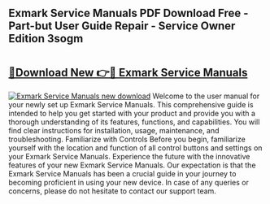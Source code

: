 ## Exmark Service Manuals PDF Download Free - Part-but User Guide Repair - Service Owner Edition 3sogm

# <h2><a href="http://bc28528.oget.top/?id=Exmark+Service+Manuals">🔗Download New 👉🔴 Exmark Service Manuals</a></h2>

[![Exmark Service Manuals new download](https://i.imgur.com/5g1atiW.png)](http://bc28528.oget.top/?id=Exmark+Service+Manuals)
Welcome to the user manual for your newly set up Exmark Service Manuals. This comprehensive guide is intended to help you get started with your product and provide you with a thorough understanding of its features, functions, and capabilities. You will find clear instructions for installation, usage, maintenance, and troubleshooting. Familiarize with Controls Before you begin, familiarize yourself with the location and function of all control buttons and settings on your Exmark Service Manuals. Experience the future with the innovative features of your new Exmark Service Manuals. Our expectation is that the Exmark Service Manuals has been a crucial guide in your journey to becoming proficient in using your new device. In case of any queries or concerns, please do not hesitate to contact our support team.
